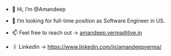 - 👋 Hi, I’m @Amandeep
- 👀 I’m looking for full-time position as Software Engineer in US.

- 📫 Feel free to reach out -> amandeep.verma@live.in

- 🖇 LinkedIn -> https://www.linkedin.com/in/amandeepverma/


